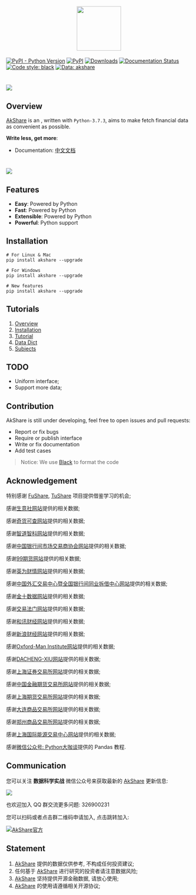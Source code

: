 <h1 align=center>
<img src="https://jfds-1252952517.cos.ap-chengdu.myqcloud.com/akshare/icon/images.jpg" width='120px' height='120px'>
</h1>

[![PyPI - Python Version](https://img.shields.io/pypi/pyversions/akshare.svg)](https://pypi.org/project/akshare/) 
[![PyPI](https://img.shields.io/pypi/v/akshare.svg)](https://pypi.org/project/akshare/) 
[![Downloads](https://pepy.tech/badge/akshare/month)](https://pepy.tech/project/akshare/month)
[![Documentation Status](https://readthedocs.org/projects/akshare/badge/?version=latest)](https://akshare.readthedocs.io/zh_CN/latest/?badge=latest)
[![Code style: black](https://img.shields.io/badge/code%20style-black-000000.svg)](https://github.com/psf/black)
[![Data: akshare](https://img.shields.io/badge/data-akshare-000345.svg)](https://github.com/jindaxiang/akshare)

# ![](https://github.com/jindaxiang/akshare/blob/master/example/images/akshare_home.png)

## Overview

[AkShare](https://github.com/jindaxiang/akshare) is an , written with `Python-3.7.3`, aims to make fetch financial data as convenient as possible.

**Write less, get more**:

-   Documentation: [中文文档](https://akshare.readthedocs.io/zh_CN/latest/)

# ![](https://github.com/jindaxiang/akshare/blob/master/example/images/AkShare.png)

## Features

-   **Easy**: Powered by Python
-   **Fast**: Powered by Python
-   **Extensible**: Powered by Python
-   **Powerful**: Python support

## Installation

``` shell
# For Linux & Mac
pip install akshare --upgrade

# For Windows
pip install akshare --upgrade

# New features
pip install akshare --upgrade
```

## Tutorials

1.  [Overview](https://akshare.readthedocs.io/zh_CN/latest/akshare/ak-introduction.html)
2.  [Installation](https://akshare.readthedocs.io/zh_CN/latest/akshare/ak-installation.html)
3.  [Tutorial](https://akshare.readthedocs.io/zh_CN/latest/akshare/ak-tutorial.html)
4.  [Data Dict](https://akshare.readthedocs.io/zh_CN/latest/README.html)
5.  [Subjects](https://akshare.readthedocs.io/zh_CN/latest/subjects/index.html)

## TODO

-   Uniform interface;
-   Support more data;

## Contribution

AkShare is still under developing, feel free to open issues and pull requests:

-   Report or fix bugs
-   Require or publish interface
-   Write or fix documentation
-   Add test cases

> Notice: We use [Black](https://black.readthedocs.io/en/stable/) to format the code

## Acknowledgement

特别感谢 [FuShare](https://github.com/jindaxiang/fushare), [TuShare](https://github.com/waditu/tushare) 项目提供借鉴学习的机会;

感谢[生意社网站](http://www.100ppi.com/)提供的相关数据;

感谢[奇货可查网站](https://qhkch.com/)提供的相关数据;

感谢[智道智科网站](https://www.ziasset.com/)提供的相关数据;

感谢[中国银行间市场交易商协会网站](http://www.nafmii.org.cn/)提供的相关数据;

感谢[99期货网站](http://www.99qh.com/)提供的相关数据;

感谢[英为财情网站](https://cn.investing.com/)提供的相关数据;

感谢[中国外汇交易中心暨全国银行间同业拆借中心网站](http://www.chinamoney.com.cn/chinese/)提供的相关数据;

感谢[金十数据网站](https://www.jin10.com/)提供的相关数据;

感谢[交易法门网站](https://www.jiaoyifamen.com/)提供的相关数据;

感谢[和讯财经网站](http://www.hexun.com/)提供的相关数据;

感谢[新浪财经网站](https://finance.sina.com.cn/)提供的相关数据;

感谢[Oxford-Man Institute网站](https://realized.oxford-man.ox.ac.uk/)提供的相关数据;

感谢[DACHENG-XIU网站](https://dachxiu.chicagobooth.edu/)提供的相关数据;

感谢[上海证券交易所网站](http://www.sse.com.cn/assortment/options/price/)提供的相关数据;

感谢[中国金融期货交易所网站](http://www.cffex.com.cn/)提供的相关数据;

感谢[上海期货交易所网站](http://www.shfe.com.cn/)提供的相关数据;

感谢[大连商品交易所网站](http://www.dce.com.cn/)提供的相关数据;

感谢[郑州商品交易所网站](http://www.czce.com.cn/)提供的相关数据;

感谢[上海国际能源交易中心网站](http://www.ine.com.cn/)提供的相关数据;

感谢[微信公众号: Python大咖谈](https://upload-images.jianshu.io/upload_images/3240514-61004f2c71be4a0b.png)提供的 Pandas 教程.

## Communication

您可以关注 **数据科学实战** 微信公众号来获取最新的 [AkShare](https://github.com/jindaxiang/akshare) 更新信息:

![](https://jfds-1252952517.cos.ap-chengdu.myqcloud.com/akshare/readme/qrcode/qrcode_for_gh_abc3d079060a_258.jpg)

也欢迎加入 QQ 群交流更多问题: 326900231

您可以扫码或者点击群二维码申请加入, 点击跳转加入:

<a target="_blank" href="https://shang.qq.com/wpa/qunwpa?idkey=aacb87089dd5ecb8c6620ce391de15b92310cfb65e3b37f37eb465769e3fc1a3"><img border="0" src="https://jfds-1252952517.cos.ap-chengdu.myqcloud.com/akshare/qq/akshare_md_fold_1569925684166.png" alt="AkShare官方" title="AkShare官方"></a>

## Statement

1. [AkShare](https://github.com/jindaxiang/akshare) 提供的数据仅供参考, 不构成任何投资建议;
2. 任何基于 [AkShare](https://github.com/jindaxiang/akshare) 进行研究的投资者请注意数据风险;
3. [AkShare](https://github.com/jindaxiang/akshare) 坚持提供开源金融数据, 请放心使用;
4. [AkShare](https://github.com/jindaxiang/akshare) 的使用请遵循相关开源协议;
